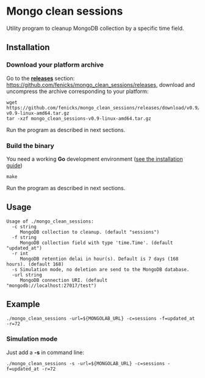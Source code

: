 # Mongo clean sessions
Utility program to cleanup MongoDB collection by a specific time field. 

## Installation
### Download your platform archive
Go to the **[releases]( https://github.com/fenicks/mongo_clean_sessions/releases)** section: https://github.com/fenicks/mongo_clean_sessions/releases, download and uncompress the archive corresponding to your platform:

    wget https://github.com/fenicks/mongo_clean_sessions/releases/download/v0.9/mongo_clean_sessions-v0.9-linux-amd64.tar.gz
    tar -xzf mongo_clean_sessions-v0.9-linux-amd64.tar.gz

Run the program as described in next sections.

### Build the binary
You need a working **Go** development environment ([see the installation guide](https://golang.org/doc/install))

    make

Run the program as described in next sections.

## Usage
    Usage of ./mongo_clean_sessions:
      -c string
         MongoDB collection to cleanup. (default "sessions")
      -f string
         MongoDB collection field with type 'time.Time'. (default "updated_at")
      -r int
         MongoDB retention delai in hour(s). Default is 7 days (168 hours). (default 168)
      -s Simulation mode, no deletion are send to the MongoDB database.
      -url string
         MongoDB connection URI. (default "mongodb://localhost:27017/test")

## Example
    ./mongo_clean_sessions -url=${MONGOLAB_URL} -c=sessions -f=updated_at -r=72

### Simulation mode
Just add a **-s** in command line:

    ./mongo_clean_sessions -s -url=${MONGOLAB_URL} -c=sessions -f=updated_at -r=72
